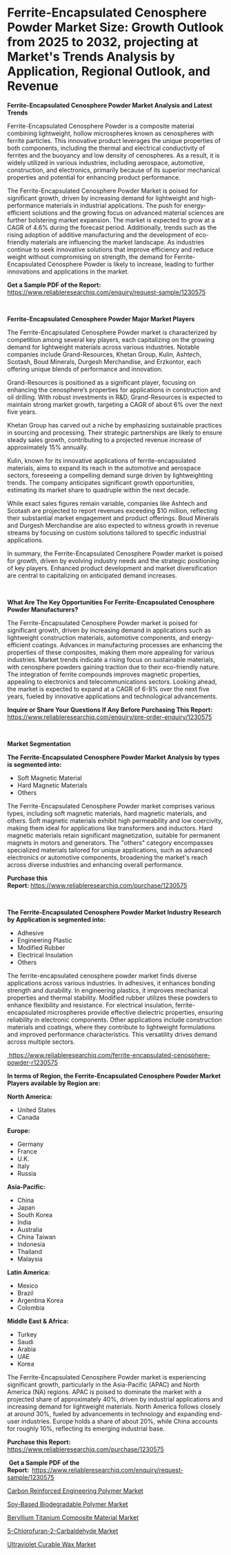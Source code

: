 <p><h1>Ferrite-Encapsulated Cenosphere Powder Market Size: Growth Outlook from 2025 to 2032, projecting at Market's Trends Analysis by Application, Regional Outlook, and Revenue</h1></p><p><strong>Ferrite-Encapsulated Cenosphere Powder Market Analysis and Latest Trends</strong></p>
<p><p>Ferrite-Encapsulated Cenosphere Powder is a composite material combining lightweight, hollow microspheres known as cenospheres with ferrite particles. This innovative product leverages the unique properties of both components, including the thermal and electrical conductivity of ferrites and the buoyancy and low density of cenospheres. As a result, it is widely utilized in various industries, including aerospace, automotive, construction, and electronics, primarily because of its superior mechanical properties and potential for enhancing product performance.</p><p>The Ferrite-Encapsulated Cenosphere Powder Market is poised for significant growth, driven by increasing demand for lightweight and high-performance materials in industrial applications. The push for energy-efficient solutions and the growing focus on advanced material sciences are further bolstering market expansion. The market is expected to grow at a CAGR of 4.6% during the forecast period. Additionally, trends such as the rising adoption of additive manufacturing and the development of eco-friendly materials are influencing the market landscape. As industries continue to seek innovative solutions that improve efficiency and reduce weight without compromising on strength, the demand for Ferrite-Encapsulated Cenosphere Powder is likely to increase, leading to further innovations and applications in the market.</p></p>
<p><strong>Get a Sample PDF of the Report:&nbsp;</strong> <a href="https://www.reliableresearchiq.com/enquiry/request-sample/1230575?utm_campaign=1870&utm_medium=2&utm_source=Github&utm_content=ia&utm_term=03042025&utm_id=ferrite-encapsulated-cenosphere-powder">https://www.reliableresearchiq.com/enquiry/request-sample/1230575</a></p>
<p>&nbsp;</p>
<p><strong>Ferrite-Encapsulated Cenosphere Powder Major Market Players</strong></p>
<p><p>The Ferrite-Encapsulated Cenosphere Powder market is characterized by competition among several key players, each capitalizing on the growing demand for lightweight materials across various industries. Notable companies include Grand-Resources, Khetan Group, Kulin, Ashtech, Scotash, Boud Minerals, Durgesh Merchandise, and Erzkontor, each offering unique blends of performance and innovation.</p><p>Grand-Resources is positioned as a significant player, focusing on enhancing the cenosphere’s properties for applications in construction and oil drilling. With robust investments in R&D, Grand-Resources is expected to maintain strong market growth, targeting a CAGR of about 6% over the next five years. </p><p>Khetan Group has carved out a niche by emphasizing sustainable practices in sourcing and processing. Their strategic partnerships are likely to ensure steady sales growth, contributing to a projected revenue increase of approximately 15% annually. </p><p>Kulin, known for its innovative applications of ferrite-encapsulated materials, aims to expand its reach in the automotive and aerospace sectors, foreseeing a compelling demand surge driven by lightweighting trends. The company anticipates significant growth opportunities, estimating its market share to quadruple within the next decade.</p><p>While exact sales figures remain variable, companies like Ashtech and Scotash are projected to report revenues exceeding $10 million, reflecting their substantial market engagement and product offerings. Boud Minerals and Durgesh Merchandise are also expected to witness growth in revenue streams by focusing on custom solutions tailored to specific industrial applications.</p><p>In summary, the Ferrite-Encapsulated Cenosphere Powder market is poised for growth, driven by evolving industry needs and the strategic positioning of key players. Enhanced product development and market diversification are central to capitalizing on anticipated demand increases.</p></p>
<p>&nbsp;</p>
<p><strong>What Are The Key Opportunities For Ferrite-Encapsulated Cenosphere Powder Manufacturers?</strong></p>
<p><p>The Ferrite-Encapsulated Cenosphere Powder market is poised for significant growth, driven by increasing demand in applications such as lightweight construction materials, automotive components, and energy-efficient coatings. Advances in manufacturing processes are enhancing the properties of these composites, making them more appealing for various industries. Market trends indicate a rising focus on sustainable materials, with cenosphere powders gaining traction due to their eco-friendly nature. The integration of ferrite compounds improves magnetic properties, appealing to electronics and telecommunications sectors. Looking ahead, the market is expected to expand at a CAGR of 6-8% over the next five years, fueled by innovative applications and technological advancements.</p></p>
<p><strong>Inquire or Share Your Questions If Any Before Purchasing This Report:</strong> <a href="https://www.reliableresearchiq.com/enquiry/pre-order-enquiry/1230575?utm_campaign=1870&utm_medium=2&utm_source=Github&utm_content=ia&utm_term=03042025&utm_id=ferrite-encapsulated-cenosphere-powder">https://www.reliableresearchiq.com/enquiry/pre-order-enquiry/1230575</a></p>
<p>&nbsp;</p>
<p><strong>Market Segmentation</strong></p>
<p><strong>The Ferrite-Encapsulated Cenosphere Powder Market Analysis by types is segmented into:</strong></p>
<p><ul><li>Soft Magnetic Material</li><li>Hard Magnetic Materials</li><li>Others</li></ul></p>
<p><p>The Ferrite-Encapsulated Cenosphere Powder market comprises various types, including soft magnetic materials, hard magnetic materials, and others. Soft magnetic materials exhibit high permeability and low coercivity, making them ideal for applications like transformers and inductors. Hard magnetic materials retain significant magnetization, suitable for permanent magnets in motors and generators. The "others" category encompasses specialized materials tailored for unique applications, such as advanced electronics or automotive components, broadening the market's reach across diverse industries and enhancing overall performance.</p></p>
<p><strong>Purchase this Report:&nbsp;</strong><a href="https://www.reliableresearchiq.com/purchase/1230575?utm_campaign=1870&utm_medium=2&utm_source=Github&utm_content=ia&utm_term=03042025&utm_id=ferrite-encapsulated-cenosphere-powder">https://www.reliableresearchiq.com/purchase/1230575</a></p>
<p>&nbsp;</p>
<p><strong>The Ferrite-Encapsulated Cenosphere Powder Market Industry Research by Application is segmented into:</strong></p>
<p><ul><li>Adhesive</li><li>Engineering Plastic</li><li>Modified Rubber</li><li>Electrical Insulation</li><li>Others</li></ul></p>
<p><p>The ferrite-encapsulated cenosphere powder market finds diverse applications across various industries. In adhesives, it enhances bonding strength and durability. In engineering plastics, it improves mechanical properties and thermal stability. Modified rubber utilizes these powders to enhance flexibility and resistance. For electrical insulation, ferrite-encapsulated microspheres provide effective dielectric properties, ensuring reliability in electronic components. Other applications include construction materials and coatings, where they contribute to lightweight formulations and improved performance characteristics. This versatility drives demand across multiple sectors.</p></p>
<p><a href="https://www.reliableresearchiq.com/ferrite-encapsulated-cenosphere-powder-r1230575?utm_campaign=1870&utm_medium=2&utm_source=Github&utm_content=ia&utm_term=03042025&utm_id=ferrite-encapsulated-cenosphere-powder">&nbsp;https://www.reliableresearchiq.com/ferrite-encapsulated-cenosphere-powder-r1230575</a></p>
<p><strong>In terms of Region, the Ferrite-Encapsulated Cenosphere Powder Market Players available by Region are:</strong></p>
<p>
    <p> <strong> North America: </strong>
        <ul>
            <li>United States</li>
            <li>Canada</li>
        </ul>
        </p> 
    <p> <strong> Europe: </strong>
        <ul>
            <li>Germany</li>
            <li>France</li>
            <li>U.K.</li>
            <li>Italy</li>
            <li>Russia</li>
        </ul>
        </p> 
    <p> <strong> Asia-Pacific: </strong>
        <ul>
            <li>China</li>
            <li>Japan</li>
            <li>South Korea</li>
            <li>India</li>
            <li>Australia</li>
            <li>China Taiwan</li>
            <li>Indonesia</li>
            <li>Thailand</li>
            <li>Malaysia</li>
        </ul>
        </p> 
    <p> <strong> Latin America: </strong>
        <ul>
            <li>Mexico</li>
            <li>Brazil</li>
            <li>Argentina Korea</li>
            <li>Colombia</li>
        </ul>
        </p> 
    <p> <strong> Middle East & Africa: </strong>
        <ul>
            <li>Turkey</li>
            <li>Saudi</li>
            <li>Arabia</li>
            <li>UAE</li>
            <li>Korea</li>
        </ul>
    </p>
    </p>
<p><p>The Ferrite-Encapsulated Cenosphere Powder market is experiencing significant growth, particularly in the Asia-Pacific (APAC) and North America (NA) regions. APAC is poised to dominate the market with a projected share of approximately 40%, driven by industrial applications and increasing demand for lightweight materials. North America follows closely at around 30%, fueled by advancements in technology and expanding end-user industries. Europe holds a share of about 20%, while China accounts for roughly 10%, reflecting its emerging industrial base.</p></p>
<p><strong>Purchase this Report: </strong><a href="https://www.reliableresearchiq.com/purchase/1230575?utm_campaign=1870&utm_medium=2&utm_source=Github&utm_content=ia&utm_term=03042025&utm_id=ferrite-encapsulated-cenosphere-powder">https://www.reliableresearchiq.com/purchase/1230575</a></p>
<p>&nbsp;<strong>Get a Sample PDF of the Report:&nbsp;&nbsp;</strong><a href="https://www.reliableresearchiq.com/enquiry/request-sample/1230575?utm_campaign=1870&utm_medium=2&utm_source=Github&utm_content=ia&utm_term=03042025&utm_id=ferrite-encapsulated-cenosphere-powder">https://www.reliableresearchiq.com/enquiry/request-sample/1230575</a></p>
<p><strong></strong></p>
<p><p><a href="https://github.com/tornapruttuz/Market-Research-Report-List-1/blob/main/carbon-reinforced-engineering-polymer-market.md?utm_campaign=1870&utm_medium=2&utm_source=Github&utm_content=ia&utm_term=03042025&utm_id=ferrite-encapsulated-cenosphere-powder">Carbon Reinforced Engineering Polymer Market</a></p><p><a href="https://github.com/saguegrody74/Market-Research-Report-List-1/blob/main/soy-based-biodegradable-polymer-market.md?utm_campaign=1870&utm_medium=2&utm_source=Github&utm_content=ia&utm_term=03042025&utm_id=ferrite-encapsulated-cenosphere-powder">Soy-Based Biodegradable Polymer Market</a></p><p><a href="https://github.com/yuukoleuda/Market-Research-Report-List-1/blob/main/beryllium-titanium-composite-material-market.md?utm_campaign=1870&utm_medium=2&utm_source=Github&utm_content=ia&utm_term=03042025&utm_id=ferrite-encapsulated-cenosphere-powder">Beryllium Titanium Composite Material Market</a></p><p><a href="https://github.com/marteyfito9/Market-Research-Report-List-1/blob/main/5-chlorofuran-2-carbaldehyde-market.md?utm_campaign=1870&utm_medium=2&utm_source=Github&utm_content=ia&utm_term=03042025&utm_id=ferrite-encapsulated-cenosphere-powder">5-Chlorofuran-2-Carbaldehyde Market</a></p><p><a href="https://github.com/denighoylen1/Market-Research-Report-List-1/blob/main/ultraviolet-curable-wax-market.md?utm_campaign=1870&utm_medium=2&utm_source=Github&utm_content=ia&utm_term=03042025&utm_id=ferrite-encapsulated-cenosphere-powder">Ultraviolet Curable Wax Market</a></p></p>